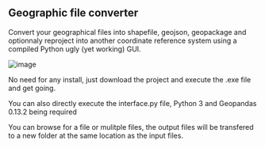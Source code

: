 ## Geographic file converter
Convert your geographical files into shapefile, geojson, geopackage and optionnaly reproject into another coordinate reference system using a compiled Python ugly (yet working) GUI.

![image](https://github.com/ArmelVidali/geospatial_conversion/assets/84096571/dbe532e6-0e1e-4efe-8f28-2a6734a68987)

No need for any install, just download the project and execute the .exe file and get going.

You can also directly execute the interface.py file, Python 3 and Geopandas 0.13.2 being required

You can browse for a file or mulitple files, the output files will be transfered to a new folder at the same location as the input files.
